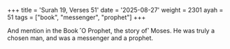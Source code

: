 +++
title = 'Surah 19, Verses 51'
date = '2025-08-27'
weight = 2301
ayah = 51
tags = ["book", "messenger", "prophet"]
+++

And mention in the Book ˹O Prophet, the story of˺ Moses. He was truly a chosen man, and was a messenger and a prophet.